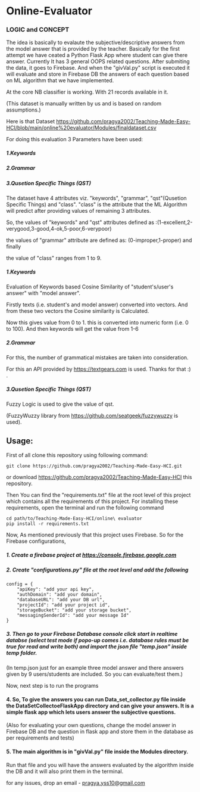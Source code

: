 # Online-Evaluator

### LOGIC and CONCEPT

The idea is basically to evalaute the subjective/descriptive answers from the model answer that is provided by the teacher.
Basically for the first attempt we have ceated a Python Flask App where student can give there answer.
Currently It has 3 general OOPS related questions. After submiting the data, it goes to Firebase.
And when the "givVal.py" script is executed it will evaluate and store in Firebase DB the answers of each question based on ML algorithm that we have implemented.

At the core NB classifier is working. With 21 records available in it.

(This dataset is manually written by us and is based on random assumptions.)


Here is that Dataset https://github.com/pragya2002/Teaching-Made-Easy-HCI/blob/main/online%20evaluator/Modules/finaldataset.csv


For doing this evaluation 3 Parameters have been used:
##### 1.Keywords
##### 2.Grammar
##### 3.Qusetion Specific Things (QST)

The dataset have 4 attributes viz. "keywords", "grammar", "qst"(Qusetion Specific Things) and "class".
"class" is the attribute that the ML Algorithm will predict after providing values of remaining 3 attributes.

So,
the values of "keywords" and "qst" attributes defined as :(1-excellent,2-verygood,3-good,4-ok,5-poor,6-verypoor)

the values of "grammar" attribute are defined as: (0-improper,1-proper) and finally

the value of "class" ranges from 1 to 9. 


##### 1.Keywords
Evaluation of Keywords based Cosine Similarity of "student's/user's answer" with "model answer".

Firstly texts (i.e. student's and model answer) converted into vectors. And from these two vectors the Cosine similarity is Calculated.

Now this gives value from 0 to 1. this is converted into numeric form (i.e. 0 to 100). And then keywords will get the value from 1-6


##### 2.Grammar
For this, the number of grammatical mistakes are taken into consideration.

For this an API provided by https://textgears.com is used. Thanks for that :) .

##### 3.Qusetion Specific Things (QST)
Fuzzy Logic is used to give the value of qst.

(FuzzyWuzzy library from https://github.com/seatgeek/fuzzywuzzy is used).

## Usage:
First of all clone this repository using following command:

```git clone https://github.com/pragya2002/Teaching-Made-Easy-HCI.git```

or download https://github.com/pragya2002/Teaching-Made-Easy-HCI this repository. 

Then You can find the "requirements.txt" file at the root level of this project which contains all the requirements of this project. For installing these requirements, open the terminal and run the following command

```
cd path/to/Teaching-Made-Easy-HCI/online\ evaluator
pip install -r requirements.txt
```

Now, As mentioned previously that this project uses Firebase. So for the Firebase configurations,
 ##### 1. Create a firebase project at https://console.firebase.google.com
 
 ##### 2. Create "configurations.py" file at the root level and add the following
```
config = {
    "apiKey": "add your api key",
    "authDomain": "add your domain",
    "databaseURL": "add your DB url",
    "projectId": "add your project id",
    "storageBucket": "add your storage bucket",
    "messagingSenderId": "add your message Id"
}
```

##### 3. Then go to your Firebase Database console click start in realtime databse (select test mode if popo-up comes i.e. database rules must be true for read and write both) and import the json file "temp.json" inside temp folder.

(In temp.json just for an example three model answer and there answers given by 9 users/students are included. So you can evaluate/test them.)

Now, next step is to run the programs
#### 4. So, To give the answers you can run Data_set_collector.py file inside the DataSetCollectoeFlaskApp directory and can give your answers. It is a simple flask app which lets users answer the subjective questions.

(Also for evaluating your own questions, change the model answer in Firebase DB and the question in flask app and store them in the database as per requirements and tests)

#### 5. The main algorithm is in "givVal.py" file inside the Modules directory.
Run that file and you will have the answers evaluated by the algorithm inside the DB and it will also print them in the terminal.



for any issues, drop an email - pragya.yss10@gmail.com
